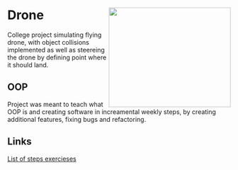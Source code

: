 # Drone <img align="right" width="275" height="225" src="https://user-images.githubusercontent.com/93217666/193429392-2b75805c-b11b-4c74-a917-5efe0b1ad772.png">

College project simulating flying drone, with object collisions implemented as well as steereing the drone by defining point where it should land.

## OOP

Project was meant to teach what OOP is and creating software in increamental weekly steps, by creating additional features, fixing bugs and refactoring. 

## Links

[List of steps exercieses](https://kcir.pwr.edu.pl/~kreczmer/po) 
